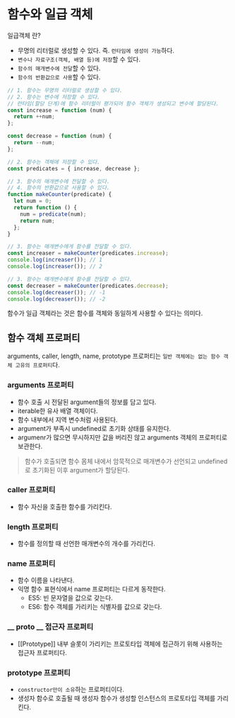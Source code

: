 # 함수와 일급 객체

일급객체 란?
* 무명의 리터럴로 생성할 수 있다. 즉. `런타임에 생성이 가능`하다.
* `변수나 자료구조(객체, 배열 등)에 저장`할 수 있다.
* `함수의 매개변수에 전달`할 수 있다.
* `함수의 반환값으로 사용`할 수 있다.

```js
// 1. 함수는 무명의 리터럴로 생성할 수 있다.
// 2. 함수는 변수에 저장할 수 있다.
// 런타임(할당 단계)에 함수 리터럴이 평가되어 함수 객체가 생성되고 변수에 할당된다.
const increase = function (num) {
  return ++num;
};

const decrease = function (num) {
  return --num;
};

// 2. 함수는 객체에 저장할 수 있다.
const predicates = { increase, decrease };

// 3. 함수의 매개변수에 전달할 수 있다.
// 4. 함수의 반환값으로 사용할 수 있다.
function makeCounter(predicate) {
  let num = 0;
  return function () {
    num = predicate(num);
    return num;
  };
}

// 3. 함수는 매개변수에게 함수를 전달할 수 있다.
const increaser = makeCounter(predicates.increase);
console.log(increaser()); // 1
console.log(increaser()); // 2

// 3. 함수는 매개변수에게 함수를 전달할 수 있다.
const decreaser = makeCounter(predicates.decrease);
console.log(decreaser()); // -1
console.log(decreaser()); // -2
```

함수가 일급 객체라는 것은 함수를 객체와 동일하게 사용할 수 있다는 의미다.


## 함수 객체 프로퍼티

arguments, caller, length, name, prototype 프로퍼티는 `일반 객체에는 없는 함수 객체 고유의 프로퍼티`다.


### arguments 프로퍼티
* 함수 호출 시 전달된 argument들의 정보를 담고 있다.
* iterable한 유사 배열 객체이다.
* 함수 내부에서 지역 변수처럼 사용된다.
* argument가 부족시 undefined로 초기화 상태를 유지한다.
* argumenr가 많으면 무시하지만 값을 버리진 않고 arguments 객체의 프로퍼티로 보관한다.

> 함수가 호출되면 함수 몸체 내에서 암묵적으로 매개변수가 선언되고 undefined로 초기화된 이후 argument가 할당된다.

### caller 프로퍼티
* 함수 자신을 호출한 함수를 가리킨다.

### length 프로퍼티
* 함수를 정의할 때 선언한 매개변수의 개수를 가리킨다.

### name 프로퍼티
* 함수 이름을 나타낸다.
* 익명 함수 표현식에서 name 프로퍼티는 다르게 동작한다.
    * ES5: 빈 문자열을 값으로 갖는다.
    * ES6: 함수 객체를 가리키는 식별자를 값으로 갖는다.

### __ proto __  접근자 프로퍼티

* [[Prototype]] 내부 슬롯이 가리키는 프로토타입 객체에 접근하기 위해 사용하는 접근자 프로퍼티다.


### prototype 프로퍼티
* `constructor만이 소유`하는 프로퍼티이다.
* 생성자 함수로 호출될 때 생성자 함수가 생성할 인스턴스의 프로토타입 객체를 가리킨다.






